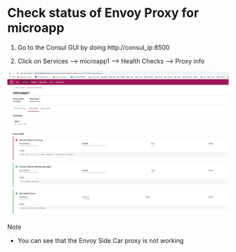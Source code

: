 # Check status of Envoy Proxy for microapp

1. Go to the Consul GUI by doing http://consul_ip:8500

2. Click on Services –> microapp1 –> Health Checks –> Proxy info

 ![alt text](../../../../../images/proxyfail.png)




Note

- You can see that the Envoy Side Car proxy is not working 


